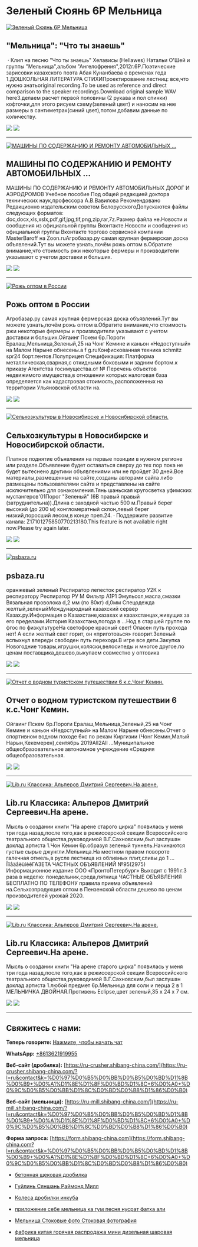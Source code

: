 # Зеленый Сюянь 6Р Мельница

<a href="https://swt.shibang-china.com/?l=ru&img&k=%D0%97%D0%B5%D0%BB%D0%B5%D0%BD%D1%8B%D0%B9+%D0%A1%D1%8E%D1%8F%D0%BD%D1%8C+6%D0%A0+%D0%9C%D0%B5%D0%BB%D1%8C%D0%BD%D0%B8%D1%86%D0%B0" target="_blank">![Зеленый Сюянь 6Р Мельница](http://static.shibang-china.com/all-800x300/256.jpg)</a>

## &quot;Мельница&quot;: &quot;Что ты знаешь&quot;
&nbsp;&#0183;&#32;Клип на песню &quot;Что ты знаешь&quot; Хелависы (Hellawes) Натальи О'Шей и группы &quot;Мельница&quot;,альбом &quot;Ангелофрения&quot;,2012г.6Р.Поэтические зарисовки казахского поэта Абая Кунанбаева о временах года 1.ДОШКОЛЬНАЯ ЛИТЕРАТУРА СТИХИПроектирование лестниц: все,что нужно знатьoriginal recording.To be used as reference and direct comparison to the speaker recordings.Download original sample WAV here3.делаем расчет первой половины (2 рукава и пол спинки) кофточки,для этого рисуем схему(зеленый цвет) и наносим на нее размеры в сантиметрах(синий цвет),потом добавим данные по количеству.


<a href="https://whatsapp.shibangsoft.com/WhatsApp.php" target="_blank" title="WhatsApp">![](http://static.shibang-china.com/icon/whatsapp.png)</a> <a href="https://swt.shibang-china.com/?l=ru&icon&k=%D0%97%D0%B5%D0%BB%D0%B5%D0%BD%D1%8B%D0%B9+%D0%A1%D1%8E%D1%8F%D0%BD%D1%8C+6%D0%A0+%D0%9C%D0%B5%D0%BB%D1%8C%D0%BD%D0%B8%D1%86%D0%B0" target="_blank">![](http://static.shibang-china.com/icon/chat-ru.png)</a>

---

<a href="https://swt.shibang-china.com/?l=ru&img&k=%D0%97%D0%B5%D0%BB%D0%B5%D0%BD%D1%8B%D0%B9+%D0%A1%D1%8E%D1%8F%D0%BD%D1%8C+6%D0%A0+%D0%9C%D0%B5%D0%BB%D1%8C%D0%BD%D0%B8%D1%86%D0%B0" target="_blank">![МАШИНЫ ПО СОДЕРЖАНИЮ И РЕМОНТУ АВТОМОБИЛЬНЫХ …](http://static.shibang-china.com/all-800x300/1137.jpg)</a>

## МАШИНЫ ПО СОДЕРЖАНИЮ И РЕМОНТУ АВТОМОБИЛЬНЫХ …
МАШИНЫ ПО СОДЕРЖАНИЮ И РЕМОНТУ АВТОМОБИЛЬНЫХ ДОРОГ И АЭРОДРОМОВ Учебное пособие Под общей редакцией доктора технических наук,профессора А.В.Вавилова Рекомендовано Редакционно издательским советом БелорусскогоДопускаются файлы следующих форматов: doc,docx,xls,xslx,pdf,gif,jpg,tif,png,zip,rar,7z.Размер файла не.Новости и сообщения из официальной группы Вконтакте.Новости и сообщения из официальной группы Вконтакте торгово сервисной компании MasterBaroff на Zoon.ruАгробазар.ру самая крупная фермерская доска объявлений.Тут вы можете узнать,почём рожь оптом в.Обратите внимание,что стоимость ржи некоторые фермеры и производители указывают с учетом доставки и больших.


<a href="https://whatsapp.shibangsoft.com/WhatsApp.php" target="_blank" title="WhatsApp">![](http://static.shibang-china.com/icon/whatsapp.png)</a> <a href="https://swt.shibang-china.com/?l=ru&icon&k=%D0%97%D0%B5%D0%BB%D0%B5%D0%BD%D1%8B%D0%B9+%D0%A1%D1%8E%D1%8F%D0%BD%D1%8C+6%D0%A0+%D0%9C%D0%B5%D0%BB%D1%8C%D0%BD%D0%B8%D1%86%D0%B0" target="_blank">![](http://static.shibang-china.com/icon/chat-ru.png)</a>

---

<a href="https://swt.shibang-china.com/?l=ru&img&k=%D0%97%D0%B5%D0%BB%D0%B5%D0%BD%D1%8B%D0%B9+%D0%A1%D1%8E%D1%8F%D0%BD%D1%8C+6%D0%A0+%D0%9C%D0%B5%D0%BB%D1%8C%D0%BD%D0%B8%D1%86%D0%B0" target="_blank">![Рожь оптом в России](http://static.shibang-china.com/all-800x300/60.jpg)</a>

## Рожь оптом в России
Агробазар.ру самая крупная фермерская доска объявлений.Тут вы можете узнать,почём рожь оптом в.Обратите внимание,что стоимость ржи некоторые фермеры и производители указывают с учетом доставки и больших.Ойгаинг Пскем 6р.Пороги Ералаш,Мельница,Зеленый,25 на Чонг Кемине и каньон &#171;Недоступный&#187; на Малом Нарыне обнесены.a f g.ruКонфискованная техника schmitz spr24 борт.тентов.Полуприцеп Спецификация: Платформа металлическая,сварная,с откидными боковыми и задним бортом.к приказу Агентства госимущества.от  №  Перечень объектов недвижимого имущества,в отношении которых налоговая база определяется как кадастровая стоимость,расположенных на территории Ульяновской области на.


<a href="https://whatsapp.shibangsoft.com/WhatsApp.php" target="_blank" title="WhatsApp">![](http://static.shibang-china.com/icon/whatsapp.png)</a> <a href="https://swt.shibang-china.com/?l=ru&icon&k=%D0%97%D0%B5%D0%BB%D0%B5%D0%BD%D1%8B%D0%B9+%D0%A1%D1%8E%D1%8F%D0%BD%D1%8C+6%D0%A0+%D0%9C%D0%B5%D0%BB%D1%8C%D0%BD%D0%B8%D1%86%D0%B0" target="_blank">![](http://static.shibang-china.com/icon/chat-ru.png)</a>

---

<a href="https://swt.shibang-china.com/?l=ru&img&k=%D0%97%D0%B5%D0%BB%D0%B5%D0%BD%D1%8B%D0%B9+%D0%A1%D1%8E%D1%8F%D0%BD%D1%8C+6%D0%A0+%D0%9C%D0%B5%D0%BB%D1%8C%D0%BD%D0%B8%D1%86%D0%B0" target="_blank">![Сельхозкультуры в Новосибирске и Новосибирской области.](http://static.shibang-china.com/all-800x300/824.jpg)</a>

## Сельхозкультуры в Новосибирске и Новосибирской области.
Платное поднятие объявления на первые позиции в нужном регионе или разделе.Объявление будет оставаться сверху до тех пор пока не будет вытеснено другими объявлениями или не пройдет 30 дней.Все материалы,размещенные на сайте,созданы авторами сайта либо размещены пользователями сайта и представлены на сайте исключительно для ознакомления.Тянь шаньская кругосветка уфимских мустангеров'01Порог &quot;Зеленый&quot; (6В правый правый (затруднительна)).Длина с заходной частью 500 м.Правый берег высокий (до 200 м) конгломератный склон,левый берег низкий,поросший лесом,в конце преп.24.&nbsp;&#0183;&#32;Поддержите развитие канала: Z17101275850770213180.This feature is not available right now.Please try again later.


<a href="https://whatsapp.shibangsoft.com/WhatsApp.php" target="_blank" title="WhatsApp">![](http://static.shibang-china.com/icon/whatsapp.png)</a> <a href="https://swt.shibang-china.com/?l=ru&icon&k=%D0%97%D0%B5%D0%BB%D0%B5%D0%BD%D1%8B%D0%B9+%D0%A1%D1%8E%D1%8F%D0%BD%D1%8C+6%D0%A0+%D0%9C%D0%B5%D0%BB%D1%8C%D0%BD%D0%B8%D1%86%D0%B0" target="_blank">![](http://static.shibang-china.com/icon/chat-ru.png)</a>

---

<a href="https://swt.shibang-china.com/?l=ru&img&k=%D0%97%D0%B5%D0%BB%D0%B5%D0%BD%D1%8B%D0%B9+%D0%A1%D1%8E%D1%8F%D0%BD%D1%8C+6%D0%A0+%D0%9C%D0%B5%D0%BB%D1%8C%D0%BD%D0%B8%D1%86%D0%B0" target="_blank">![psbaza.ru](http://static.shibang-china.com/all-800x300/1041.jpg)</a>

## psbaza.ru
оранжевый зеленый Респиратор лепесток респиратор У2К к респиратору Респиратор РУ М Фильтр А1Р1 Эмульсол,масла,смазки Вязальная проволока d,2 мм (по 80кг) d,0мм Спецодежда желтый,зеленыйМеждународный казахский сервер Казах.ру.Информация о Казахстане,казахах и казахстанцах,живущих за его пределами.История Казахстана,погода в …Нод в старшей группе по фгос по физкультуреНа светофоре красный свет! Опасен путь прохода нет! А если жел&#173;тый свет горит, он &#171;приготовься&#187; говорит.Зеленый вспыхнул впереди свободен путь переходи.В игре все дети.Закупка Новогодние товары,игрушки,коляски,велосипеды и многое другое.по ценам поставщика,дешево,выкупаем совместно у оптовика


<a href="https://whatsapp.shibangsoft.com/WhatsApp.php" target="_blank" title="WhatsApp">![](http://static.shibang-china.com/icon/whatsapp.png)</a> <a href="https://swt.shibang-china.com/?l=ru&icon&k=%D0%97%D0%B5%D0%BB%D0%B5%D0%BD%D1%8B%D0%B9+%D0%A1%D1%8E%D1%8F%D0%BD%D1%8C+6%D0%A0+%D0%9C%D0%B5%D0%BB%D1%8C%D0%BD%D0%B8%D1%86%D0%B0" target="_blank">![](http://static.shibang-china.com/icon/chat-ru.png)</a>

---

<a href="https://swt.shibang-china.com/?l=ru&img&k=%D0%97%D0%B5%D0%BB%D0%B5%D0%BD%D1%8B%D0%B9+%D0%A1%D1%8E%D1%8F%D0%BD%D1%8C+6%D0%A0+%D0%9C%D0%B5%D0%BB%D1%8C%D0%BD%D0%B8%D1%86%D0%B0" target="_blank">![Отчет о водном туристском путешествии 6 к.с.Чонг Кемин.](http://static.shibang-china.com/all-800x300/1327.jpg)</a>

## Отчет о водном туристском путешествии 6 к.с.Чонг Кемин.
Ойгаинг Пскем 6р.Пороги Ералаш,Мельница,Зеленый,25 на Чонг Кемине и каньон &#171;Недоступный&#187; на Малом Нарыне обнесены.Отчет о спортивном водном походе 6кс по рекам Киргизии (Чонг Кемин,Малый Нарын,Кекемерен),сентябрь 2019All2All …Муниципальное общеобразовательное автономное учреждение &#171;Средняя общеобразовательная.


<a href="https://whatsapp.shibangsoft.com/WhatsApp.php" target="_blank" title="WhatsApp">![](http://static.shibang-china.com/icon/whatsapp.png)</a> <a href="https://swt.shibang-china.com/?l=ru&icon&k=%D0%97%D0%B5%D0%BB%D0%B5%D0%BD%D1%8B%D0%B9+%D0%A1%D1%8E%D1%8F%D0%BD%D1%8C+6%D0%A0+%D0%9C%D0%B5%D0%BB%D1%8C%D0%BD%D0%B8%D1%86%D0%B0" target="_blank">![](http://static.shibang-china.com/icon/chat-ru.png)</a>

---

<a href="https://swt.shibang-china.com/?l=ru&img&k=%D0%97%D0%B5%D0%BB%D0%B5%D0%BD%D1%8B%D0%B9+%D0%A1%D1%8E%D1%8F%D0%BD%D1%8C+6%D0%A0+%D0%9C%D0%B5%D0%BB%D1%8C%D0%BD%D0%B8%D1%86%D0%B0" target="_blank">![Lib.ru Классика: Альперов Дмитрий Сергеевич.На арене.](http://static.shibang-china.com/all-800x300/109.jpg)</a>

## Lib.ru Классика: Альперов Дмитрий Сергеевич.На арене.
Мысль о создании книги &quot;На арене старого цирка&quot; появилась у меня три года назад,после того,как в режиссерской секции Всероссийского театрального общества,руководимой В.Г.Сахновским,был заслушан доклад артиста 1.Чон Кемин 6р.образуя зеленый туннель.Начинаются густые сырые джунгли.Мельница.На местном правом повороте галечная отмель,в русле лестница из обливных плит,сливы до 1 …&#207;&#238;&#237;&#229;&#228;&#229;&#235;&#252;&#237;&#232;&#234;ГАЗЕТА ЧАСТНЫХ ОБЪЯВЛЕНИЙ №95(2975) Информационное издание ООО &#171;ПронтоПетербург&#187; Выходит с 1991 г.3 раза в неделю: понедельник,среда,пятница ЧАСТНЫЕ ОБЪЯВЛЕНИЯ БЕСПЛАТНО ПО ТЕЛЕФОНУ правила приема объявлений на.Сельхозпродукция оптом в Пензенской области дешево по ценам производителей урожай 2020.


<a href="https://whatsapp.shibangsoft.com/WhatsApp.php" target="_blank" title="WhatsApp">![](http://static.shibang-china.com/icon/whatsapp.png)</a> <a href="https://swt.shibang-china.com/?l=ru&icon&k=%D0%97%D0%B5%D0%BB%D0%B5%D0%BD%D1%8B%D0%B9+%D0%A1%D1%8E%D1%8F%D0%BD%D1%8C+6%D0%A0+%D0%9C%D0%B5%D0%BB%D1%8C%D0%BD%D0%B8%D1%86%D0%B0" target="_blank">![](http://static.shibang-china.com/icon/chat-ru.png)</a>

---

<a href="https://swt.shibang-china.com/?l=ru&img&k=%D0%97%D0%B5%D0%BB%D0%B5%D0%BD%D1%8B%D0%B9+%D0%A1%D1%8E%D1%8F%D0%BD%D1%8C+6%D0%A0+%D0%9C%D0%B5%D0%BB%D1%8C%D0%BD%D0%B8%D1%86%D0%B0" target="_blank">![Lib.ru Классика: Альперов Дмитрий Сергеевич.На арене.](http://static.shibang-china.com/all-800x300/690.jpg)</a>

## Lib.ru Классика: Альперов Дмитрий Сергеевич.На арене.
Мысль о создании книги &quot;На арене старого цирка&quot; появилась у меня три года назад,после того,как в режиссерской секции Всероссийского театрального общества,руководимой В.Г.Сахновским,был заслушан доклад артиста 1.любой предмет 6р.Мельница для соли и перца 2 в 1 МЕЛЬНИЧКА ДВОЙНАЯ.Противень Eclipse,цвет зеленый,35 х 24 х 7 см.

<a href="https://whatsapp.shibangsoft.com/WhatsApp.php" target="_blank" title="WhatsApp">![](http://static.shibang-china.com/icon/whatsapp.png)</a> <a href="https://swt.shibang-china.com/?l=ru&icon&k=%D0%97%D0%B5%D0%BB%D0%B5%D0%BD%D1%8B%D0%B9+%D0%A1%D1%8E%D1%8F%D0%BD%D1%8C+6%D0%A0+%D0%9C%D0%B5%D0%BB%D1%8C%D0%BD%D0%B8%D1%86%D0%B0" target="_blank">![](http://static.shibang-china.com/icon/chat-ru.png)</a>

---
## Свяжитесь с нами:

**Теперь говорите:** [Нажмите, чтобы начать чат](https://swt.shibang-china.com?l=ru&contact&k=%D0%97%D0%B5%D0%BB%D0%B5%D0%BD%D1%8B%D0%B9+%D0%A1%D1%8E%D1%8F%D0%BD%D1%8C+6%D0%A0+%D0%9C%D0%B5%D0%BB%D1%8C%D0%BD%D0%B8%D1%86%D0%B0)

**WhatsApp:**  [+8613621919955](https://whatsapp.shibangsoft.com/WhatsApp.php)

**Веб-сайт (дробилка):** [https://ru-crusher.shibang-china.com/](https://ru-crusher.shibang-china.com/?l=ru&contact&k=%D0%97%D0%B5%D0%BB%D0%B5%D0%BD%D1%8B%D0%B9+%D0%A1%D1%8E%D1%8F%D0%BD%D1%8C+6%D0%A0+%D0%9C%D0%B5%D0%BB%D1%8C%D0%BD%D0%B8%D1%86%D0%B0)

**Веб-сайт (мельница):** [https://ru-mill.shibang-china.com/](https://ru-mill.shibang-china.com/?l=ru&contact&k=%D0%97%D0%B5%D0%BB%D0%B5%D0%BD%D1%8B%D0%B9+%D0%A1%D1%8E%D1%8F%D0%BD%D1%8C+6%D0%A0+%D0%9C%D0%B5%D0%BB%D1%8C%D0%BD%D0%B8%D1%86%D0%B0)

**Форма запроса:** [https://form.shibang-china.com](https://form.shibang-china.com?l=ru&contact&k=%D0%97%D0%B5%D0%BB%D0%B5%D0%BD%D1%8B%D0%B9+%D0%A1%D1%8E%D1%8F%D0%BD%D1%8C+6%D0%A0+%D0%9C%D0%B5%D0%BB%D1%8C%D0%BD%D0%B8%D1%86%D0%B0)

* [бетонная щековая дробилка](../122/%D0%B1%D0%B5%D1%82%D0%BE%D0%BD%D0%BD%D0%B0%D1%8F%20%D1%89%D0%B5%D0%BA%D0%BE%D0%B2%D0%B0%D1%8F%20%D0%B4%D1%80%D0%BE%D0%B1%D0%B8%D0%BB%D0%BA%D0%B0.md)

* [Гуйлинь Сяншань Раймонд Милл](../125/%D0%93%D1%83%D0%B9%D0%BB%D0%B8%D0%BD%D1%8C%20%D0%A1%D1%8F%D0%BD%D1%88%D0%B0%D0%BD%D1%8C%20%D0%A0%D0%B0%D0%B9%D0%BC%D0%BE%D0%BD%D0%B4%20%D0%9C%D0%B8%D0%BB%D0%BB.md)

* [Колеса дробилки инкуба](../122/%D0%9A%D0%BE%D0%BB%D0%B5%D1%81%D0%B0%20%D0%B4%D1%80%D0%BE%D0%B1%D0%B8%D0%BB%D0%BA%D0%B8%20%D0%B8%D0%BD%D0%BA%D1%83%D0%B1%D0%B0.md)

* [приложение себе мельница ка гум песня нусрат фатха али](../121/%D0%BF%D1%80%D0%B8%D0%BB%D0%BE%D0%B6%D0%B5%D0%BD%D0%B8%D0%B5%20%D1%81%D0%B5%D0%B1%D0%B5%20%D0%BC%D0%B5%D0%BB%D1%8C%D0%BD%D0%B8%D1%86%D0%B0%20%D0%BA%D0%B0%20%D0%B3%D1%83%D0%BC%20%D0%BF%D0%B5%D1%81%D0%BD%D1%8F%20%D0%BD%D1%83%D1%81%D1%80%D0%B0%D1%82%20%D1%84%D0%B0%D1%82%D1%85%D0%B0%20%D0%B0%D0%BB%D0%B8.md)

* [Мельница Стоковые фото Стоковая фотография](../122/%D0%9C%D0%B5%D0%BB%D1%8C%D0%BD%D0%B8%D1%86%D0%B0%20%D0%A1%D1%82%D0%BE%D0%BA%D0%BE%D0%B2%D1%8B%D0%B5%20%D1%84%D0%BE%D1%82%D0%BE%20%D0%A1%D1%82%D0%BE%D0%BA%D0%BE%D0%B2%D0%B0%D1%8F%20%D1%84%D0%BE%D1%82%D0%BE%D0%B3%D1%80%D0%B0%D1%84%D0%B8%D1%8F.md)

* [фабрика китая горячая распродажа мини дизельная шаровая мельница](../122/%D1%84%D0%B0%D0%B1%D1%80%D0%B8%D0%BA%D0%B0%20%D0%BA%D0%B8%D1%82%D0%B0%D1%8F%20%D0%B3%D0%BE%D1%80%D1%8F%D1%87%D0%B0%D1%8F%20%D1%80%D0%B0%D1%81%D0%BF%D1%80%D0%BE%D0%B4%D0%B0%D0%B6%D0%B0%20%D0%BC%D0%B8%D0%BD%D0%B8%20%D0%B4%D0%B8%D0%B7%D0%B5%D0%BB%D1%8C%D0%BD%D0%B0%D1%8F%20%D1%88%D0%B0%D1%80%D0%BE%D0%B2%D0%B0%D1%8F%20%D0%BC%D0%B5%D0%BB%D1%8C%D0%BD%D0%B8%D1%86%D0%B0.md)